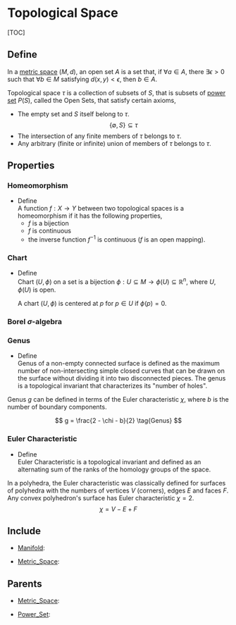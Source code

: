 # Topological Space

[TOC]

## Define

In a [metric space](./Metric_Space.md) $(M, d)$, an open set $A$ is a set that, if $\forall a \in A$, there $\exists\epsilon > 0$ such that $\forall b \in M$ satisfying $d(x, y) < \epsilon$, then $b \in A$.

Topological space $\tau$ is a collection of subsets of $S$, that is subsets of [power set](./Power_Set.md) $P(S)$, called the Open Sets, that satisfy certain axioms,

- The empty set and $S$ itself belong to $\tau$.
  $$\{\emptyset, S\} \subseteq \tau$$ 
- The intersection of any finite members of $\tau$ belongs to $\tau$.
- Any arbitrary (finite or infinite) union of members of $\tau$ belongs to $\tau$.

## Properties

### Homeomorphism

- Define  
  A function $f: X \to Y$ between two topological spaces is a homeomorphism if it has the following properties,
  - $f$ is a bijection 
  - $f$ is continuous
  - the inverse function $f^{-1}$ is continuous ($f$ is an open mapping).

### Chart

- Define  
  Chart $(U, \phi)$ on a set is a bijection $\phi: U \subseteq M \to \phi(U) \subseteq \mathbb R^n$, where $U, \phi(U)$ is open.

  A chart $(U, \phi)$ is centered at $p$ for $p \in U$ if $\phi(p) = 0$.

### Borel $\sigma$-algebra 

### Genus
- Define  
Genus of a non-empty connected surface is defined as the maximum number of non-intersecting simple closed curves that can be drawn on the surface without dividing it into two disconnected pieces. The genus is a topological invariant that characterizes its "number of holes". 

Genus $g$ can be defined in terms of the Euler characteristic $\chi$, where $b$ is the number of boundary components.

$$
g = \frac{2 - \chi - b}{2}  \tag{Genus}
$$

### Euler Characteristic
- Define  
Euler Characteristic is a topological invariant and defined as an alternating sum of the ranks of the homology groups of the space.

In a polyhedra, the Euler characteristic was classically defined for surfaces of polyhedra with the numbers of vertices $V$ (corners), edges $E$ and faces $F$. Any convex polyhedron's surface has Euler characteristic $\chi = 2$.
$$
\chi = V - E + F  \tag{Euler Characteristic}
$$

## Include

- [Manifold](./Manifold.md): 

- [Metric_Space](./Metric_Space.md): 

## Parents

- [Metric_Space](./Metric_Space.md): 

- [Power_Set](./Power_Set.md): 

